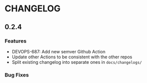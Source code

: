 # CHANGELOG

## 0.2.4

### Features

- DEVOPS-687: Add new semver Github Action
- Update other Actions to be consistent with the other repos
- Split existing changelog into separate ones in `docs/changelogs/`

### Bug Fixes
